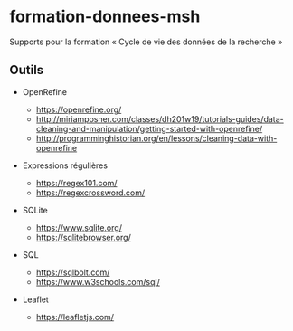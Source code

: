 # formation-donnees-msh

Supports pour la formation « Cycle de vie des données de la recherche »

## Outils

- OpenRefine
  - https://openrefine.org/
  - http://miriamposner.com/classes/dh201w19/tutorials-guides/data-cleaning-and-manipulation/getting-started-with-openrefine/
  - http://programminghistorian.org/en/lessons/cleaning-data-with-openrefine

- Expressions régulières
  - https://regex101.com/
  - https://regexcrossword.com/
  
- SQLite
  - https://www.sqlite.org/
  - https://sqlitebrowser.org/

- SQL
  - https://sqlbolt.com/
  - https://www.w3schools.com/sql/

- Leaflet
  - https://leafletjs.com/

